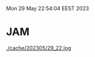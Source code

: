 Mon 29 May 22:54:04 EEST 2023
# JAM
<a href='./cache/202305/29_22.log'>./cache/202305/29_22.log</a>
